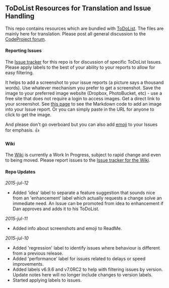 ## ToDoList Resources for Translation and Issue Handling
 
This repo contains resources which are bundled with [ToDoList](http://www.codeproject.com/Articles/5371/ToDoList). The files are mainly here for translation. Please post all general discussion to the [CodeProject forum](http://www.codeproject.com/Articles/5371/WebControls/#_comments).

#### Reporting Issues
The [Issue tracker](../../issues) for this repo is for discussion of specific ToDoList Issues. Please apply labels to the best of your ability to your reports to allow for easy filtering.

It helps to add a screenshot to your issue reports (a picture says a thousand words). Use whatever mechanism you prefer to get a screenshot. Save the image to your preferred image website (Dropbox, PhotoBucket, etc) - use a free site that does not require a login to access images. Get a direct link to your screenshot. See [this page](https://guides.github.com/features/mastering-markdown/) to see the Markdown code to add an image into your Issue report. Or you can simply paste in the URL for anyone to click to get the image.

And please don't go overboard but you can also add [emoji](http://www.emoji-cheat-sheet.com/) to your Issues for emphasis. :thumbsup:

#### Wiki
The [Wiki](../../../ToDoList_Wiki/wiki) is currently a Work In Progress, subject to rapid change and even to being moved. Please report issues to the [Issue tracker for the Wiki](../../../ToDoList_Wiki/issues).
 
 
#### Repo Updates

*2015-jul-12*
- Added 'idea' label to separate a feature suggestion that sounds nice from an 'enhancement' label which actually requests a change solve an immediate need. An Issue can be promoted from idea to enhancement if Dan approves and adds it to his ToDoList.

*2015-jul-11*
- Added info about screenshots and emoji to ReadMe.

*2015-jul-10*
- Added 'regression' label to identify issues where behaviour is different from a previous release.
- Added 'performance' label for issues related to delays or speed improvements.
- Added labels v6.9.6 and v7.0RC2 to help with filtering issues by version. Update notes here will no longer include changes to version labels.
- Started applying labels to issues.

